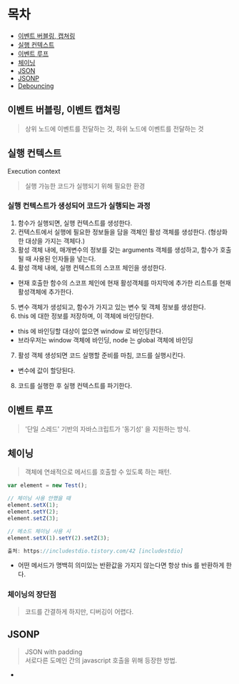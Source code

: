 # 목차
- [이벤트 버블링, 캡쳐링](#이벤트-버블링-이벤트-캡쳐링)
- [실행 컨텍스트](#실행-컨텍스트)
- [이벤트 루프](#이벤트-루프)
- [체이닝](#체이닝)
- [JSON](#json)
- [JSONP](#jsonp)
- [Debouncing](#debouncing)

## 이벤트 버블링, 이벤트 캡쳐링

> 상위 노드에 이벤트를 전달하는 것, 하위 노드에 이벤트를 전달하는 것

## 실행 컨텍스트
Execution context

> 실행 가능한 코드가 실행되기 위해 필요한 환경

### 실행 컨텍스트가 생성되어 코드가 실행되는 과정

1) 함수가 실행되면, 실행 컨텍스트를 생성한다.
2) 컨텍스트에서 실행에 필요한 정보들을 담을 객체인 활성 객체를 생성한다. (형상화한 대상을 가지는 객체다.)
3) 활성 객체 내에, 매개변수의 정보를 갖는 arguments 객체를 생성하고, 함수가 호출될 때 사용된 인자들을 넣는다.
4) 활성 객체 내에, 실행 컨텍스트의 스코프 체인을 생성한다.
- 현재 호출한 함수의 스코프 체인에 현재 활성객체를 마지막에 추가한 리스트를 현재 활성객체에 추가한다.
5) 변수 객체가 생성되고, 함수가 가지고 있는 변수 및 객체 정보를 생성한다.
6) this 에 대한 정보를 저장하며, 이 객체에 바인딩한다.
- this 에 바인딩할 대상이 없으면 window 로 바인딩한다.
- 브라우저는 window 객체에 바인딩, node 는 global 객체에 바인딩
7) 활성 객체 생성되면 코드 실행할 준비를 마침, 코드를 실행시킨다.
- 변수에 값이 할당된다.
8) 코드를 실행한 후 실행 컨텍스트를 파기한다.

## 이벤트 루프

> '단일 스레드' 기반의 자바스크립트가 '동기성' 을 지원하는 방식.

## 체이닝

> 객체에 연쇄적으로 메서드를 호출할 수 있도록 하는 패턴.

```js
var element = new Test();

// 체이닝 사용 안했을 때
element.setX(1);
element.setY(2);
element.setZ(3);

// 메소드 체이닝 사용 시
element.setX(1).setY(2).setZ(3);

출처: https://includestdio.tistory.com/42 [includestdio]
```
- 어떤 메서드가 명백히 의미있는 반환값을 가지지 않는다면 항상 this 를 반환하게 한다.

### 체이닝의 장단점

> 코드를 간결하게 하지만, 디버깅이 어렵다.

## JSONP

> JSON with padding <br>
> 서로다른 도메인 간의 javascript 호출을 위해 등장한 방법.

- <script/> 태그는 SOP 정책에 속하지 않는다.
- 단순히 script 태그에 담아 호출하면 응답 json 포맷을 블록{ } 형식으로 받아들여 javascript 문법 오류가 발생한다.
- 클라이언트가 parseResponse 함수를 JSONP 요청의 콜백 함수로 지정하였다.
```js

```
- 다음과 같은 HTML 태그가 문서에 삽입된다.
JSON 데이터를 클라이언트가 지정한 콜백 함수를 호출하는 javascript 문법으로 감싸 클라이언트에 전송한다.
```html
<script type="application/javascript"
        src="http://server.example.com/Users/1234?callback=parseResponse">
</script>
```
- 서버는 JSON 데이터를 패딩하여 클라이언트에 보낸다.
```js
parseResponse({"Name": "Foo", "Id": 1234, "Rank": 7});
```

## JSON

> JavaScript Object Notation <br>
> '키-값' 으로 이루어진 데이터 오브젝트를 전달하기 위해 인간이 읽을 수 있는 텍스트를 사용하는 개방형 표준 포맷이다. <br>
> 인터넷에서 데이터를 주고받을 때 자료를 표현하는 방법.

## Debouncing

[Debouncing 코드](../javascript/pattern/debounce.html)

쓰로틀링!!!

